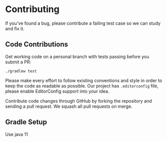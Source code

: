 Contributing
============

If you've found a bug, please contribute a failing test case so we can study and fix it.

Code Contributions
------------------

Get working code on a personal branch with tests passing before you submit a PR:

```
./gradlew test
```

Please make every effort to follow existing conventions and style in order to keep the code as
readable as possible. Our project has `.editorconfig` file, please enable EditorConfig support into your idea.  

Contribute code changes through GitHub by forking the repository and sending a pull request. We
squash all pull requests on merge.


Gradle Setup
------------

Use java 11

